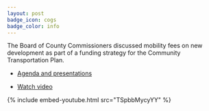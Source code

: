 ```yaml
---
layout: post
badge_icon: cogs
badge_color: info
---
```


The Board of County Commissioners discussed mobility fees on new development as part of a funding strategy for the Community Transportation Plan.

* [Agenda and presentations](http://agenda.hillsboroughcounty.org/cache/00003/662/02-04%20Mobility%20Fee%20Agenda.pdf)

* [Watch video](http://65.49.32.144/Hillsborough/4cd81d7b-451a-4d01-a6f2-65756c2c5043/BOCC_Workshop_2_4_2016/presentation_file/mgpresenter.html?Stream=low)

{% include embed-youtube.html src="TSpbbMycyYY" %}
